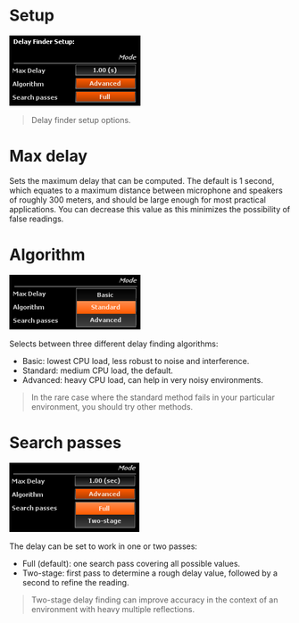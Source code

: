 # Setup
![](include/SetupDelayFinder.png)

> Delay finder setup options.

# Max delay

Sets the maximum delay that can be computed.
The default is 1 second, which equates to a maximum distance between microphone and speakers of roughly 300 meters, and should be large enough for most practical applications.
You can decrease this value as this minimizes the possibility of false readings.

# Algorithm
![](include/Algorithm.png)

Selects between three different delay finding algorithms:

* Basic: lowest CPU load, less robust to noise and interference.
* Standard: medium CPU load, the default.
* Advanced: heavy CPU load, can help in very noisy environments.

> In the rare case where the standard method fails in your particular environment, you should try other methods.

# Search passes
![](include/Search_Passes.png)

The delay can be set to work in one or two passes:

* Full (default): one search pass covering all possible values.
* Two-stage: first pass to determine a rough delay value, followed by a second to refine the reading.

> Two-stage delay finding can improve accuracy in the context of an environment with heavy multiple reflections.


<!-- LIVEVERSIONS-->
<!-- TODO: New images-->
<!-- TODO: Key point to highlight in presentations. multipasses and advanced dealy finder algo for particular enviroment... improve accuracy in environment with heavy multiple reflections. -->
